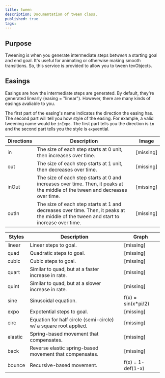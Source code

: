 ```yaml
---
title: tween
description: Documentation of tween class.
published: true
tags: 
---
```


## Purpose

Tweening is when you generate intermediate steps be*tween* a starting goal and end goal. It's useful for animating or otherwise making smooth transitions. So, this service is provided to allow you to tween tevObjects.

## Easings

Easings are how the intermediate steps are generated. By default, they're generated linearly (easing = "linear"). However, there are many kinds of easings avaliable to you.

The first part of the easing's name indicates the direction the easing has. The second part will tell you how style of the easing. For example, a valid tweening name would be `inExpo`. The first part tells you the direction is `in` and the second part tells you the style is `expo`ential.

| Directions | Description | Image |
| --- | --- | --- |
| in | The size of each step starts at 0 unit, then increases over time. | [missing] |
| out  | The size of each step starts at 1 unit, then decreases over time. | [missing] |
| inOut | The size of each step starts at 0 and increases over time. Then, it peaks at the middle of the tween and decreases over time. | [missing] |
| outIn | The size of each step starts at 1 and decreases over time. Then, it peaks at the middle of the tween and start to increase over time. | [missing] |

| Styles | Description | Graph |
| --- | --- | --- |
| linear | Linear steps to goal. | [missing] |
| quad |  Quadratic steps to goal. | [missing] |
| cubic | Cubic steps to goal. | [missing] |
| quart | Similar to quad, but at a faster increase in rate.  | [missing] |
| quint | Similar to quad, but at a slower increase in rate. | [missing] |
| sine | Sinusoidal equation. | f(x) = sin(x*pi/2) |
| expo | Expotential steps to goal. | [missing] |
| circ | Equation for half circle (semi-circle) w/ a square root applied. | [missing] |
| elastic | Spring-based movement that compensates. | [missing] |
| back | Reverse elastic spring-based movement that compensates. | [missing] |
| bounce | Recursive-based movement. | f(x) = 1-def(1-x) |

